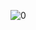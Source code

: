 ![0](https://user-images.githubusercontent.com/73426989/143769249-aa7ceccb-345b-48e3-94bd-84da45700b55.png)
